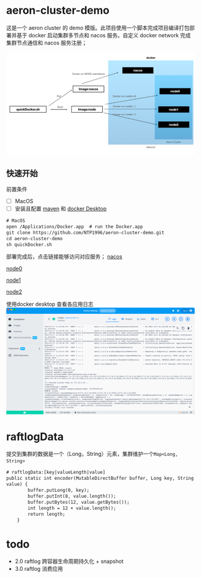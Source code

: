 # aeron-cluster-demo
这是一个 aeron cluster 的 demo 模版。此项目使用一个脚本完成项目编译打包部署并基于 docker 启动集群多节点和 nacos 服务。自定义 docker network 完成集群节点通信和 nacos 服务注册；

![img_1.png](img_1.png)
## 快速开始
前置条件
-[ ] MacOS
-[ ] 安装且配置 [maven](https://maven.apache.org/) 和 [docker Desktop](https://www.docker.com/)
```
# MacOS
open /Applications/Docker.app  # run the Docker.app
git clone https://github.com/NTP1996/aeron-cluster-demo.git
cd aeron-cluster-demo
sh quickDocker.sh
```
部署完成后，点击链接能够访问对应服务；
[nacos](http://localhost:8848/nacos/#/serviceManagement?dataId=&group=&appName=&namespace=&pageSize=&pageNo=&namespaceShowName=public)

[node0](http://localhost:8080/)

[node1](http://localhost:8081/)

[node2](http://localhost:8082/)

使用docker desktop 查看各应用日志
![img.png](img.png)
# raftlogData
提交到集群的数据是一个（Long，String）元素，集群维护一个`Map<Long, String>`

```
# raftlogData:[key|valueLength|value]
public static int encoder(MutableDirectBuffer buffer, Long key, String value) {
        buffer.putLong(0, key);
        buffer.putInt(8, value.length());
        buffer.putBytes(12, value.getBytes());
        int length = 12 + value.length();
        return length;
    }
```
# todo
- 2.0 raftlog 跨容器生命周期持久化 + snapshot
- 3.0 raftlog 消费应用
